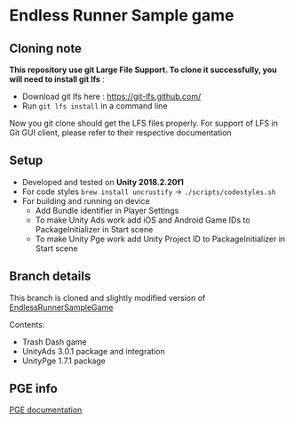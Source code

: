 # Endless Runner Sample game

## Cloning note

**This repository use git Large File Support. To clone it successfully, you will need to install git lfs** :

- Download git lfs here : https://git-lfs.github.com/
- Run `git lfs install` in a command line

Now you git clone should get the LFS files properly. For support of LFS in Git GUI client, please refer to their respective documentation

## Setup

- Developed and tested on **Unity 2018.2.20f1**
- For code styles `brew install uncrustify` -> `./scripts/codestyles.sh`
- For building and running on device
    - Add Bundle identifier in Player Settings
    - To make Unity Ads work add iOS and Android Game IDs to PackageInitializer in Start scene
    - To make Unity Pge work add Unity Project ID to PackageInitializer in Start scene

## Branch details

This branch is cloned and slightly modified version of [EndlessRunnerSampleGame](https://github.com/Unity-Technologies/EndlessRunnerSampleGame/tree/18.2-release)

Contents:
- Trash Dash game 
- UnityAds 3.0.1 package and integration
- UnityPge 1.7.1 package

## PGE info

[PGE documentation](http://docs.pge.unityads.unity3d.com/#personalized-gaming-experience-pge)

